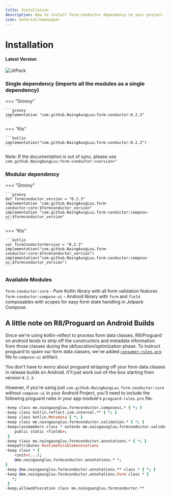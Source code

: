 ```yaml
---
title: Installation
description: How to install form-conductor dependency to your project
icon: material/newspaper
---
```


# Installation

#### Latest Version

![JitPack](https://img.shields.io/jitpack/version/com.github.NaingAungLuu/form-conductor?style=for-the-badge)

### Single dependency (imports all the modules as a single dependency)


=== "Groovy"

    ```groovy
    implementation "com.github.NaingAungLuu:form-conductor:0.2.3"
    ```

=== "Kts"

    ```kotlin
    implementation("com.github.NaingAungLuu:form-conductor:0.2.3")
    ```

Note: If the documentation is out of sync, please use `com.github.NaingAungLuu:form-conductor:<version>"`


### Modular dependency

=== "Groovy"

    ```groovy
    def formconductor_version = "0.2.3"
    implementation "com.github.NaingAungLuu.form-conductor:core:$formconductor_version"
    implementation "com.github.NaingAungLuu.form-conductor:compose-ui:$formconductor_version"
    ```

=== "Kts"

    ```kotlin
    val formConductorVersion = "0.2.3"
    implementation("com.github.NaingAungLuu.form-conductor:core:$formconductor_version")
    implementation("com.github.NaingAungLuu.form-conductor:compose-ui:$formconductor_version")
    ```
    

### Available Modules

`form-conductor:core` - Pure Kotlin library with all form validation features<br>
`form-conductor:compose-ui` - Android library with `form` and `field` composables with scopes for easy form state handling in Jetpack Compose.


## A little note on R8/Proguard on Android Builds

Since we're using kotlin-reflect to process form data classes, R8/Proguard on android tends to strip off the constructors and metadata information from those classes during the obfuscation/optimization phase. To instruct proguard to spare our form data classes, we've added [`consumer-rules.pro`](https://github.com/NaingAungLuu/form-conductor/blob/master/compose-ui/consumer-rules.pro) file to `compose-ui` artifact. 

You don't have to worry about proguard stripping off your form data classes in release builds on Android. It'll just work out-of-the-box starting from version `0.2.3`.

However, if you're using just `com.github.NaingAungLuu.form-conductor:core` without `compose-ui` in your Android Project, you'll need to include the following proguard rules in your app module's `proguard-rules.pro` file.

```pro
-keep class me.naingaungluu.formconductor.composeui.* { *; }
-keep class kotlin.reflect.jvm.internal.** { *; }
-keep class kotlin.Metadata { *; }
-keep class me.naingaungluu.formconductor.validation.* { *; }
-keepclassmembers class * extends me.naingaungluu.formconductor.validation.ValidationRule {
    public static <fields>;
 }
-keep class me.naingaungluu.formconductor.annotations.* { *; }
-keepattributes RuntimeVisibleAnnotations
-keep class * {
    <init>(...);
    @me.naingaungluu.formconductor.annotations.* *;
}
-keep @me.naingaungluu.formconductor.annotations.** class * { *; }
-keep @me.naingaungluu.formconductor.annotations.Form class * {
   *;
 }
-keep,allowobfuscation class me.naingaungluu.formconductor.**
```

